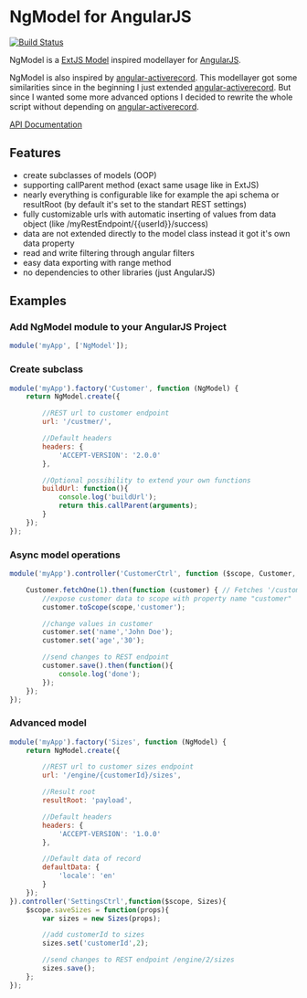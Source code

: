 # NgModel for AngularJS

[![Build Status](https://travis-ci.org/ayecue/NgModel.png?branch=master)](https://travis-ci.org/ayecue/NgModel)

NgModel is a [ExtJS Model](https://docs.sencha.com/extjs/5.1/5.1.0-apidocs/#!/api/Ext.data.Model) inspired modellayer for [AngularJS](http://angularjs.org/).

NgModel is also inspired by [angular-activerecord](https://github.com/bfanger/angular-activerecord). This modellayer got some similarities since in the beginning I just extended [angular-activerecord](https://github.com/bfanger/angular-activerecord). But since I wanted some more advanced options I decided to rewrite the whole script without depending on [angular-activerecord](https://github.com/bfanger/angular-activerecord).

[API Documentation](https://github.com/ayecue/NgModel/doc/index.html)


## Features

* create subclasses of models (OOP)
* supporting callParent method (exact same usage like in ExtJS)
* nearly everything is configurable like for example the api schema or resultRoot (by default it's set to the standart REST settings)
* fully customizable urls with automatic inserting of values from data object (like /myRestEndpoint/{{userId}}/success)
* data are not extended directly to the model class instead it got it's own data property
* read and write filtering through angular filters
* easy data exporting with range method
* no dependencies to other libraries (just AngularJS)


## Examples

### Add NgModel module to your AngularJS Project
```js
module('myApp', ['NgModel']);
```

### Create subclass
```js
module('myApp').factory('Customer', function (NgModel) {
	return NgModel.create({

		//REST url to customer endpoint
		url: '/custmer/',

		//Default headers
		headers: {
			'ACCEPT-VERSION': '2.0.0'
		},

		//Optional possibility to extend your own functions
		buildUrl: function(){
			console.log('buildUrl');
			return this.callParent(arguments);
		}
	});
});
```

### Async model operations
```js
module('myApp').controller('CustomerCtrl', function ($scope, Customer, $document) {

	Customer.fetchOne(1).then(function (customer) { // Fetches '/customer/1'
		//expose customer data to scope with property name "customer"
		customer.toScope(scope,'customer');

		//change values in customer
		customer.set('name','John Doe');
		customer.set('age','30');

		//send changes to REST endpoint
		customer.save().then(function(){
			console.log('done');
		});
	});
});
```

### Advanced model
```js
module('myApp').factory('Sizes', function (NgModel) {
	return NgModel.create({

		//REST url to customer sizes endpoint
		url: '/engine/{customerId}/sizes',

		//Result root
		resultRoot: 'payload',

		//Default headers
		headers: {
			'ACCEPT-VERSION': '1.0.0'
		},

		//Default data of record
		defaultData: {
			'locale': 'en'
		}
	});
}).controller('SettingsCtrl',function($scope, Sizes){
	$scope.saveSizes = function(props){
		var sizes = new Sizes(props);

		//add customerId to sizes
		sizes.set('customerId',2);

		//send changes to REST endpoint /engine/2/sizes
		sizes.save();
	};
});
```